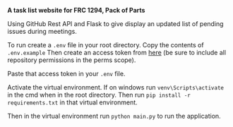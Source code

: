 **A task list website for FRC 1294, Pack of Parts**

Using GitHub Rest API and Flask to give display an updated list of pending issues during meetings. 

To run create a `.env` file in your root directory. Copy the contents of `.env.example`
Then create an access token from [here](https://github.com/settings/tokens) (be sure to include all repository permissions in the perms scope).

Paste that access token in your `.env` file.

Activate the virtual environment. If on windows run `venv\Scripts\activate` in the cmd when in the root directory.
Then run `pip install -r requirements.txt` in that virtual environment.

Then in the virtual environment run `python main.py` to run the application.
